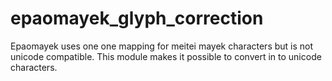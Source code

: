 # epaomayek_glyph_correction
Epaomayek uses one one mapping for meitei mayek characters but is not unicode compatible. This module makes it possible to convert in to unicode characters.
